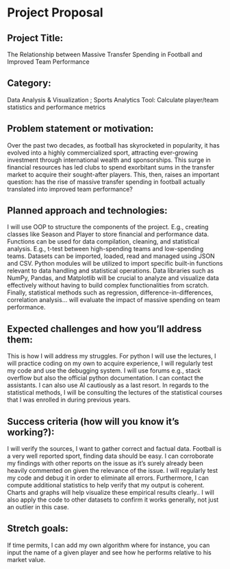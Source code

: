 # Project Proposal

## Project Title:
 The Relationship between Massive Transfer Spending in Football and Improved Team Performance

## Category:
Data Analysis & Visualization ; Sports Analytics Tool: Calculate player/team statistics and performance metrics

## Problem statement or motivation:
Over the past two decades, as football has skyrocketed in popularity, it has evolved into a highly commercialized sport, attracting ever-growing investment through international wealth and sponsorships. 
This surge in financial resources has led clubs to spend exorbitant sums in the transfer market to acquire their sought-after players. 
This, then, raises an important question: has the rise of massive transfer spending in football actually translated into improved team performance?

## Planned approach and technologies:
 I will use OOP to structure the components of the project. E.g., creating classes like Season and Player to store financial and performance data. 
 Functions can be used for data compilation, cleaning, and statistical analysis. E.g., t-test between high-spending teams and low-spending teams. 
 Datasets can be imported, loaded, read and managed using JSON and CSV. 
 Python modules will be utilized to import specific built-in functions relevant to data handling and statistical operations. 
 Data libraries such as NumPy, Pandas, and Matplotlib will be crucial to analyze and visualize data effectively without having to build complex functionalities from scratch. 
 Finally, statistical methods such as regression, difference-in-differences, correlation analysis… will evaluate the impact of massive spending on team performance.

 ## Expected challenges and how you’ll address them:
 This is how I will address my struggles. For python I will use the lectures, I will practice coding on my own to acquire experience, I will regularly test my code and use the debugging system. 
 I will use forums  e.g., stack overflow but also the official python documentation. I can contact the assistants. I can also use AI cautiously as a last resort. 
 In regards to the statistical methods, I will be consulting the lectures of the statistical courses that I was enrolled in during previous years.

 ## Success criteria (how will you know it’s working?):
  I will verify the sources, I want to gather correct and factual data. Football is a very well reported sport, finding data should be easy. 
  I can corroborate my findings with other reports on the issue as it’s surely already been heavily commented on given the relevance of the issue. 
  I will regularly test my code and debug it in order to eliminate all errors. Furthermore, I can compute additional statistics to help verify that my output is coherent. 
  Charts and graphs will help visualize these empirical results clearly.. I will also apply the code to other datasets to confirm it works generally, not just an outlier in this case.

  ## Stretch goals:
   If time permits, I can add my own algorithm where for instance, you can input the name of a given player and see how he performs relative to his market value.
